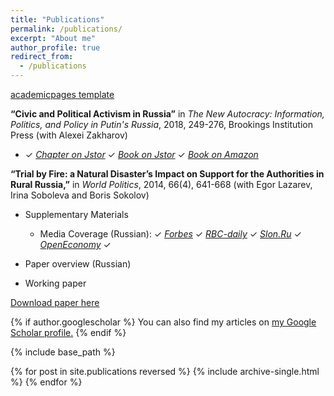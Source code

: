 ```yaml
---
title: "Publications"
permalink: /publications/
excerpt: "About me"
author_profile: true
redirect_from: 
  - /publications
---
```


[academicpages template](https://github.com/academicpages/academicpages.github.io)


**“Civic and Political Activism in Russia”** in *The New Autocracy: Information, Politics, and Policy in Putin's Russia*, 2018, 249-276, Brookings Institution Press (with Alexei Zakharov)

*  ✓  [_Chapter on Jstor_](http://www.jstor.org/stable/10.7864/j.ctt1zkjzsh.13)  ✓  [_Book on Jstor_](http://www.jstor.org/stable/10.7864/j.ctt1zkjzsh)  ✓  [_Book on Amazon_](https://www.amazon.com/New-Autocracy-Information-Politics-Policy-ebook/dp/B06XNXG12Z/ref=sr_1_1?ie=UTF8&qid=1519337387&sr=8-1&keywords=The+New+Autocracy%3A+Information%2C+Politics%2C+and+Policy+in+Putin%27s+Russia)

**“Trial by Fire: a Natural Disaster’s Impact on Support for the Authorities in Rural Russia,”** in *World Politics*, 2014, 66(4), 641-668  (with Egor Lazarev, Irina Soboleva and Boris Sokolov) 

* Supplementary Materials

   - Media Coverage (Russian):  ✓ [_Forbes_]() ✓  [_RBC-daily_]()   ✓  [_Slon.Ru_]()   ✓  [_OpenEconomy_]()  ✓  

* Paper overview (Russian)

* Working paper






[Download paper here](http://academicpages.github.io/files/paper1.pdf)









{% if author.googlescholar %}
  You can also find my articles on <u><a href="{{author.googlescholar}}">my Google Scholar profile</a>.</u>
{% endif %}

{% include base_path %}

{% for post in site.publications reversed %}
  {% include archive-single.html %}
{% endfor %}
